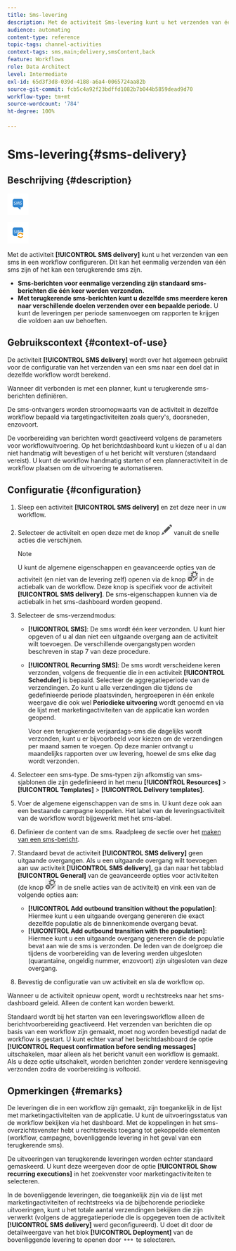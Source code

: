```yaml
---
title: Sms-levering
description: Met de activiteit Sms-levering kunt u het verzenden van één sms of een terugkerende sms in een workflow configureren.
audience: automating
content-type: reference
topic-tags: channel-activities
context-tags: sms,main;delivery,smsContent,back
feature: Workflows
role: Data Architect
level: Intermediate
exl-id: 65d3f3d8-039d-4188-a6a4-0065724aa82b
source-git-commit: fcb5c4a92f23bdffd1082b7b044b5859dead9d70
workflow-type: tm+mt
source-wordcount: '784'
ht-degree: 100%

---
```


# Sms-levering{#sms-delivery}

## Beschrijving {#description}

![](assets/sms.png)

![](assets/recurrentsms.png)

Met de activiteit **[!UICONTROL SMS delivery]** kunt u het verzenden van een sms in een workflow configureren. Dit kan het eenmalig verzenden van één sms zijn of het kan een terugkerende sms zijn.

* **Sms-berichten voor eenmalige verzending zijn standaard sms-berichten die één keer worden verzonden.**
* **Met terugkerende sms-berichten kunt u dezelfde sms meerdere keren naar verschillende doelen verzenden over een bepaalde periode.** U kunt de leveringen per periode samenvoegen om rapporten te krijgen die voldoen aan uw behoeften.

## Gebruikscontext {#context-of-use}

De activiteit **[!UICONTROL SMS delivery]** wordt over het algemeen gebruikt voor de configuratie van het verzenden van een sms naar een doel dat in dezelfde workflow wordt berekend.

Wanneer dit verbonden is met een planner, kunt u terugkerende sms-berichten definiëren.

De sms-ontvangers worden stroomopwaarts van de activiteit in dezelfde workflow bepaald via targetingactiviteiten zoals query&#39;s, doorsneden, enzovoort.

De voorbereiding van berichten wordt geactiveerd volgens de parameters voor workflowuitvoering. Op het berichtdashboard kunt u kiezen of u al dan niet handmatig wilt bevestigen of u het bericht wilt versturen (standaard vereist). U kunt de workflow handmatig starten of een planneractiviteit in de workflow plaatsen om de uitvoering te automatiseren.

## Configuratie {#configuration}

1. Sleep een activiteit **[!UICONTROL SMS delivery]** en zet deze neer in uw workflow.
1. Selecteer de activiteit en open deze met de knop ![](assets/edit_darkgrey-24px.png) vanuit de snelle acties die verschijnen.

   >[!NOTE]
   >
   >U kunt de algemene eigenschappen en geavanceerde opties van de activiteit (en niet van de levering zelf) openen via de knop ![](assets/dlv_activity_params-24px.png) in de actiebalk van de workflow. Deze knop is specifiek voor de activiteit **[!UICONTROL SMS delivery]**. De sms-eigenschappen kunnen via de actiebalk in het sms-dashboard worden geopend.

1. Selecteer de sms-verzendmodus:

   * **[!UICONTROL SMS]**: De sms wordt één keer verzonden. U kunt hier opgeven of u al dan niet een uitgaande overgang aan de activiteit wilt toevoegen. De verschillende overgangstypen worden beschreven in stap 7 van deze procedure.
   * **[!UICONTROL Recurring SMS]**: De sms wordt verscheidene keren verzonden, volgens de frequentie die in een activiteit **[!UICONTROL Scheduler]** is bepaald. Selecteer de aggregatieperiode van de verzendingen. Zo kunt u alle verzendingen die tijdens de gedefinieerde periode plaatsvinden, hergroeperen in één enkele weergave die ook wel **Periodieke uitvoering** wordt genoemd en via de lijst met marketingactiviteiten van de applicatie kan worden geopend.

      Voor een terugkerende verjaardags-sms die dagelijks wordt verzonden, kunt u er bijvoorbeeld voor kiezen om de verzendingen per maand samen te voegen. Op deze manier ontvangt u maandelijks rapporten over uw levering, hoewel de sms elke dag wordt verzonden.

1. Selecteer een sms-type. De sms-typen zijn afkomstig van sms-sjablonen die zijn gedefinieerd in het menu **[!UICONTROL Resources]** > **[!UICONTROL Templates]** > **[!UICONTROL Delivery templates]**.
1. Voer de algemene eigenschappen van de sms in. U kunt deze ook aan een bestaande campagne koppelen. Het label van de leveringsactiviteit van de workflow wordt bijgewerkt met het sms-label.
1. Definieer de content van de sms. Raadpleeg de sectie over het [maken van een sms-bericht](../../channels/using/creating-an-sms-message.md).
1. Standaard bevat de activiteit **[!UICONTROL SMS delivery]** geen uitgaande overgangen. Als u een uitgaande overgang wilt toevoegen aan uw activiteit **[!UICONTROL SMS delivery]**, ga dan naar het tabblad **[!UICONTROL General]** van de geavanceerde opties voor activiteiten (de knop ![](assets/dlv_activity_params-24px.png) in de snelle acties van de activiteit) en vink een van de volgende opties aan:

   * **[!UICONTROL Add outbound transition without the population]**: Hiermee kunt u een uitgaande overgang genereren die exact dezelfde populatie als de binnenkomende overgang bevat.
   * **[!UICONTROL Add outbound transition with the population]**: Hiermee kunt u een uitgaande overgang genereren die de populatie bevat aan wie de sms is verzonden. De leden van de doelgroep die tijdens de voorbereiding van de levering werden uitgesloten (quarantaine, ongeldig nummer, enzovoort) zijn uitgesloten van deze overgang.

1. Bevestig de configuratie van uw activiteit en sla de workflow op.

Wanneer u de activiteit opnieuw opent, wordt u rechtstreeks naar het sms-dashboard geleid. Alleen de content kan worden bewerkt.

Standaard wordt bij het starten van een leveringsworkflow alleen de berichtvoorbereiding geactiveerd. Het verzenden van berichten die op basis van een workflow zijn gemaakt, moet nog worden bevestigd nadat de workflow is gestart. U kunt echter vanaf het berichtdashboard de optie **[!UICONTROL Request confirmation before sending messages]** uitschakelen, maar alleen als het bericht vanuit een workflow is gemaakt. Als u deze optie uitschakelt, worden berichten zonder verdere kennisgeving verzonden zodra de voorbereiding is voltooid.

## Opmerkingen {#remarks}

De leveringen die in een workflow zijn gemaakt, zijn toegankelijk in de lijst met marketingactiviteiten van de applicatie. U kunt de uitvoeringsstatus van de workflow bekijken via het dashboard. Met de koppelingen in het sms-overzichtsvenster hebt u rechtstreeks toegang tot gekoppelde elementen (workflow, campagne, bovenliggende levering in het geval van een terugkerende sms).

De uitvoeringen van terugkerende leveringen worden echter standaard gemaskeerd. U kunt deze weergeven door de optie **[!UICONTROL Show recurring executions]** in het zoekvenster voor marketingactiviteiten te selecteren.

In de bovenliggende leveringen, die toegankelijk zijn via de lijst met marketingactiviteiten of rechtstreeks via de bijbehorende periodieke uitvoeringen, kunt u het totale aantal verzendingen bekijken die zijn verwerkt (volgens de aggregatieperiode die is opgegeven toen de activiteit **[!UICONTROL SMS delivery]** werd geconfigureerd). U doet dit door de detailweergave van het blok **[!UICONTROL Deployment]** van de bovenliggende levering te openen door ![](assets/wkf_dlv_detail_button.png) te selecteren.
